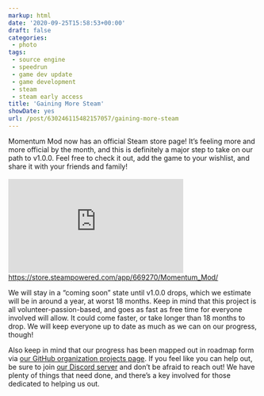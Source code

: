 ```yaml
---
markup: html
date: '2020-09-25T15:58:53+00:00'
draft: false
categories:
 - photo
tags: 
 - source engine
 - speedrun
 - game dev update
 - game development
 - steam
 - steam early access
title: 'Gaining More Steam'
showDate: yes
url: /post/630246115482157057/gaining-more-steam
---
```


<p>
    Momentum Mod now has an official Steam store page! It’s feeling more and more official by the month, and this is
    definitely a major step to take on our path to v1.0.0. Feel free to check it out, add the game to your
    wishlist, and share it with your friends and family!
    <br><br><iframe src="https://store.steampowered.com/widget/669270/" style="border: none;" frameborder="0" width="70%" height="190"></iframe>
    <br><a href="https://store.steampowered.com/app/669270/Momentum_Mod/">https://store.steampowered.com/app/669270/Momentum_Mod/</a>
</p>
<p>
    We will stay in a “coming soon” state until v1.0.0 drops, which we estimate will be in around a year, at worst 18
    months. Keep in mind that this project is all volunteer-passion-based, and goes as fast as free time for everyone
    involved will allow. It could come faster, or take longer than 18 months to drop. We will keep everyone up to date
    as much as we can on our progress, though!
</p>
<p>
Also keep in mind that our progress has been mapped out in roadmap form via <a href="https://github.com/orgs/momentum-mod/projects">our GitHub organization projects page</a>. If you feel like you can help out, be sure to join <a href="https://discord.gg/n4v52uv">our Discord server</a> and don’t be afraid to reach out! We have plenty of things that need done, and there’s a key involved for those dedicated to helping us out.
</p>
